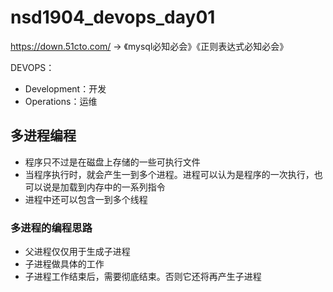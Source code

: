 # nsd1904_devops_day01

https://down.51cto.com/ -> 《mysql必知必会》《正则表达式必知必会》

DEVOPS：

- Development：开发
- Operations：运维

## 多进程编程

- 程序只不过是在磁盘上存储的一些可执行文件
- 当程序执行时，就会产生一到多个进程。进程可以认为是程序的一次执行，也可以说是加载到内存中的一系列指令
- 进程中还可以包含一到多个线程

### 多进程的编程思路

- 父进程仅仅用于生成子进程
- 子进程做具体的工作
- 子进程工作结束后，需要彻底结束。否则它还将再产生子进程














